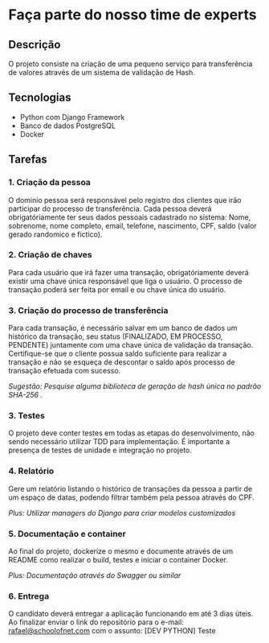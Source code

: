 # Faça parte do nosso time de experts 

## Descrição
O projeto consiste na criação de uma pequeno serviço para transferência de valores através de um sistema de validação de Hash.

## Tecnologias
- Python com Django Framework
- Banco de dados PostgreSQL
- Docker

## Tarefas

### 1. Criação da pessoa
O dominio pessoa será responsável pelo registro dos clientes que irão participar do processo de transferência. Cada pessoa deverá obrigatóriamente ter seus dados pessoais cadastrado no sistema: Nome, sobrenome, nome completo, email, telefone, nascimento, CPF, saldo (valor gerado randomico e fictico). 

### 2. Criação de chaves
Para cada usuário que irá fazer uma transação, obrigatóriamente deverá existir uma chave única responsável que liga o usuário. O processo de transação poderá ser feita por email e ou chave única do usuário.

### 3. Criação do processo de transferência
Para cada transação, é necessário salvar em um banco de dados um histórico da transação, seu status (FINALIZADO, EM PROCESSO, PENDENTE) juntamente com uma chave única de validação da transação. Certifique-se que o cliente possua saldo suficiente para realizar a transação e não se esqueça de descontar o saldo após processo de transação efetuada com sucesso.

*Sugestão: Pesquise alguma biblioteca de geração de hash única no padrão SHA-256 .*

### 3. Testes
O projeto deve conter testes em todas as etapas do desenvolvimento, não sendo necessário utilizar TDD para implementação. É importante a presença de testes de unidade e integração no projeto. 

### 4. Relatório
Gere um relatório listando o histórico de transações da pessoa a partir de um espaço de datas, podendo filtrar também pela pessoa através do CPF.

*Plus: Utilizar managers do Django para criar modelos customizados*

### 5. Documentação e container
Ao final do projeto, dockerize o mesmo e documente através de um README como realizar o build, testes e iniciar o container Docker.

*Plus: Documentação através do Swagger ou similar*

### 6. Entrega
O candidato deverá entregar a aplicação funcionando em até 3 dias úteis. Ao finalizar enviar o link do repositório para o e-mail: rafael@schoolofnet.com com o assunto: [DEV PYTHON] Teste
